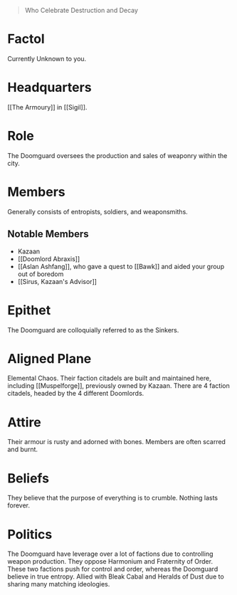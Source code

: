 > Who Celebrate Destruction and Decay

# Factol
Currently Unknown to you.
# Headquarters
[[The Armoury]] in [[Sigil]].
# Role
The Doomguard oversees the production and sales of weaponry within the city.
# Members
Generally consists of entropists, soldiers, and weaponsmiths.
## Notable Members
- Kazaan
- [[Doomlord Abraxis]]
- [[Aslan Ashfang]], who gave a quest to [[Bawk]] and aided your group out of boredom
- [[Sirus, Kazaan's Advisor]]
# Epithet
The Doomguard are colloquially referred to as the Sinkers.
# Aligned Plane
Elemental Chaos. Their faction citadels are built and maintained here, including [[Muspelforge]], previously owned by Kazaan. There are 4 faction citadels, headed by the 4 different Doomlords.
# Attire
Their armour is rusty and adorned with bones. Members are often scarred and burnt.
# Beliefs
They believe that the purpose of everything is to crumble. Nothing lasts forever.
# Politics
The Doomguard have leverage over a lot of factions due to controlling weapon production.
They oppose Harmonium and Fraternity of Order. These two factions push for control and order, whereas the Doomguard believe in true entropy.
Allied with Bleak Cabal and Heralds of Dust due to sharing many matching ideologies.